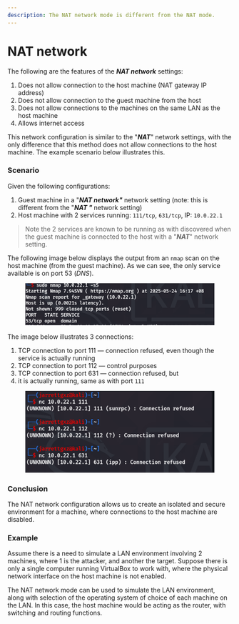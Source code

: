```yaml
---
description: The NAT network mode is different from the NAT mode.
---
```


# NAT network

The following are the features of the _**NAT network**_ settings:

1. Does not allow connection to the host machine (NAT gateway IP address)
2. Does not allow connection to the guest machine from the host
3. Does not allow connections to the machines on the same LAN as the host machine
4. Allows internet access

This network configuration is similar to the "_**NAT**_" network settings, with the only difference that this method does not allow connections to the host machine. The example scenario below illustrates this.

### Scenario

Given the following configurations:

1. Guest machine in a "_**NAT network"**_ network setting (note: this is different from the "_**NAT "**_ network setting)
2. Host machine with 2 services running: `111/tcp`, `631/tcp`, IP:  `10.0.22.1`&#x20;

> Note the 2 services are known to be running as with discovered when the guest machine is connected to the host with a "_**NAT**_" network setting.

The following image below displays the output from an `nmap` scan on the host machine (from the guest machine). As we can see, the only service available is on port 53 (_DNS_).

<figure><img src="../.gitbook/assets/image (1) (1) (1) (1) (1) (1) (1) (1).png" alt=""><figcaption></figcaption></figure>

The image below illustrates 3 connections:

1. TCP connection to port 111 — connection refused, even though the service is actually running&#x20;
2. TCP connection to port 112 — control purposes
3. TCP connection to port 631 — connection refused, but
4. &#x20;it is actually running, same as with port `111`

<figure><img src="../.gitbook/assets/image (9).png" alt=""><figcaption></figcaption></figure>

### Conclusion

The NAT network configuration allows us to create an isolated and secure environment for a machine, where connections to the host machine are disabled.

### Example

Assume there is a need to simulate a LAN environment involving 2 machines, where 1 is the attacker, and another the target. Suppose there is only a single computer running VirtualBox to work with, where the physical network interface on the host machine is not enabled.

The NAT network mode can be used to simulate the LAN environment, along with selection of the operating system of choice of each machine on the LAN. In this case, the host machine would be acting as the router, with switching and routing functions.
